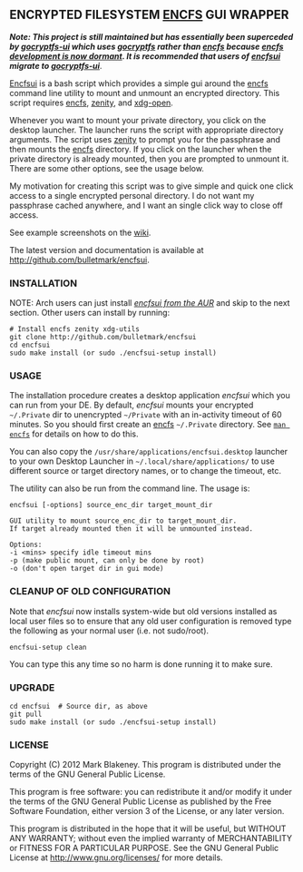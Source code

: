 ## ENCRYPTED FILESYSTEM [ENCFS](http://www.arg0.net/encfs) GUI WRAPPER

_**Note: This project is still maintained but has essentially been
superceded by [gocryptfs-ui](https://github.com/bulletmark/gocryptfs-ui)
which uses [gocryptfs](https://github.com/rfjakob/gocryptfs) rather than
[encfs](http://www.arg0.net/encfs) because [encfs development is now
dormant](https://github.com/vgough/encfs#status). It is recommended that
users of [encfsui](https://github.com/bulletmark/encfsui)
migrate to
[gocryptfs-ui](https://github.com/bulletmark/gocryptfs-ui)**_.

[Encfsui](https://github.com/bulletmark/encfsui) is a bash script which
provides a simple gui around the
[encfs](http://www.arg0.net/encfs) command line utility to mount
and unmount an encrypted directory. This script requires
[encfs](http://www.arg0.net/encfs),
[zenity](http://live.gnome.org/Zenity), and
[xdg-open](http://portland.freedesktop.org/wiki/).

Whenever you want to mount your private directory, you click on the
desktop launcher. The launcher runs the script with appropriate
directory arguments. The script uses
[zenity](http://live.gnome.org/Zenity) to prompt you for the passphrase
and then mounts the [encfs](http://www.arg0.net/encfs) directory. If you
click on the launcher when the private directory is already mounted,
then you are prompted to unmount it. There are some other options, see
the usage below.

My motivation for creating this script was to give simple and quick one
click access to a single encrypted personal directory. I do not want my
passphrase cached anywhere, and I want an single click way to close off
access.

See example screenshots on the [wiki](https://github.com/bulletmark/encfsui/wiki).

The latest version and documentation is available at
http://github.com/bulletmark/encfsui.

### INSTALLATION

NOTE: Arch users can just install [_encfsui from the
AUR_](https://aur.archlinux.org/packages/encfsui/) and skip to the next
section. Other users can install by running:

    # Install encfs zenity xdg-utils
    git clone http://github.com/bulletmark/encfsui
    cd encfsui
    sudo make install (or sudo ./encfsui-setup install)

### USAGE

The installation procedure creates a desktop application _encfsui_ which
you can run from your DE. By default, _encfsui_ mounts your encrypted
`~/.Private` dir to unencrypted `~/Private` with an in-activity timeout
of 60 minutes. So you should first create an 
[encfs](http://www.arg0.net/encfs) `~/.Private` directory.
See [`man encfs`](https://linux.die.net/man/1/encfs) for details on how
to do this.

You can also copy the `/usr/share/applications/encfsui.desktop` launcher
to your own Desktop Launcher in `~/.local/share/applications/` to use
different source or target directory names, or to change the timeout,
etc.

The utility can also be run from the command line. The usage is:

    encfsui [-options] source_enc_dir target_mount_dir

    GUI utility to mount source_enc_dir to target_mount_dir.
    If target already mounted then it will be unmounted instead.

    Options:
    -i <mins> specify idle timeout mins
    -p (make public mount, can only be done by root)
    -o (don't open target dir in gui mode)

### CLEANUP OF OLD CONFIGURATION

Note that _encfsui_ now installs system-wide but old versions installed
as local user files so to ensure that any old user configuration is
removed type the following as your normal user (i.e. not sudo/root).

    encfsui-setup clean

You can type this any time so no harm is done running it to make sure.

### UPGRADE

    cd encfsui  # Source dir, as above
    git pull
    sudo make install (or sudo ./encfsui-setup install)

### LICENSE

Copyright (C) 2012 Mark Blakeney. This program is distributed under the
terms of the GNU General Public License.

This program is free software: you can redistribute it and/or modify it
under the terms of the GNU General Public License as published by the
Free Software Foundation, either version 3 of the License, or any later
version.

This program is distributed in the hope that it will be useful, but
WITHOUT ANY WARRANTY; without even the implied warranty of
MERCHANTABILITY or FITNESS FOR A PARTICULAR PURPOSE. See the GNU General
Public License at <http://www.gnu.org/licenses/> for more details.

<!-- vim: se ai syn=markdown: -->
